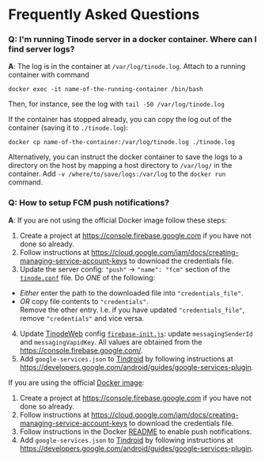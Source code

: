 # Frequently Asked Questions


### Q: I'm running Tinode server in a docker container. Where can I find server logs?<br/>
**A**: The log is in the container at `/var/log/tinode.log`. Attach to a running container with command
```
docker exec -it name-of-the-running-container /bin/bash
```
Then, for instance, see the log with `tail -50 /var/log/tinode.log`

If the container has stopped already, you can copy the log out of the container (saving it to `./tinode.log`):
```
docker cp name-of-the-container:/var/log/tinode.log ./tinode.log
```

Alternatively, you can instruct the docker container to save the logs to a directory on the host by mapping a host directory to `/var/log/` in the container. Add `-v /where/to/save/logs:/var/log` to the `docker run` command.

### Q: How to setup FCM push notifications?<br/>
**A**: If you are not using the official Docker image follow these steps:
1. Create a project at https://console.firebase.google.com if you have not done so already.
2. Follow instructions at https://cloud.google.com/iam/docs/creating-managing-service-account-keys to download the credentials file.
3. Update the server config: `"push"` -> `"name": "fcm"` section of the [`tinode.conf`](https://github.com/tinode/chat/blob/master/server/tinode.conf#L222) file. Do _ONE_ of the following:
  * _Either_ enter the path to the downloaded file into `"credentials_file"`.
  * _OR_ copy file contents to `"credentials"`.<br/>
    Remove the other entry. I.e. if you have updated `"credentials_file"`, remove `"credentials"` and vice versa.
4. Update [TinodeWeb](/tinode/webapp/) config [`firebase-init.js`](https://github.com/tinode/webapp/blob/master/firebase-init.js): update `messagingSenderId` and `messagingVapidKey`. All values are obtained from the https://console.firebase.google.com/.
5. Add `google-services.json` to [Tindroid](/tinode/tindroid/) by following instructions at https://developers.google.com/android/guides/google-services-plugin.

If you are using the official [Docker image](https://hub.docker.com/u/tinode):
1. Create a project at https://console.firebase.google.com if you have not done so already.
2. Follow instructions at https://cloud.google.com/iam/docs/creating-managing-service-account-keys to download the credentials file.
3. Follow instructions in the Docker [README](https://github.com/tinode/chat/tree/master/docker#enable-push-notifications) to enable push notifications.
4. Add `google-services.json` to [Tindroid](/tinode/tindroid/) by following instructions at https://developers.google.com/android/guides/google-services-plugin.
